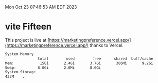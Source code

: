 Mon Oct 23 07:46:53 AM EDT 2023

# vite Fifteen


This project is live at [https://marketingpreference.vercel.app/](https://marketingpreference.vercel.app/) thanks to Vercel.

```bash
System Memory
               total        used        free      shared  buff/cache   available
Mem:            15Gi       2.4Gi       3.7Gi       306Mi       9.2Gi        12Gi
Swap:          8.0Gi       2.0Mi       8.0Gi
System Storage
433M	.
```
